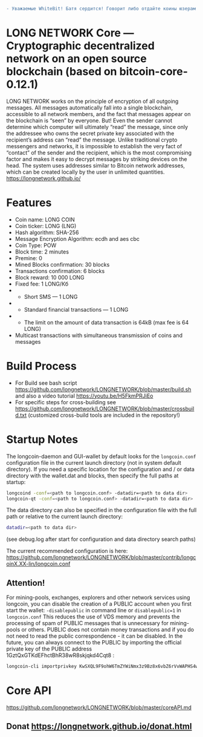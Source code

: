 ```diff
- Уважаемые WhiteBit! Батя сердится! Говорит либо отдайте коины юзерам и делистните монету, либо кончайте морозится и врубайте торги!
```

# LONG NETWORK Core — Cryptographic decentralized network on an open source blockchain (based on bitcoin-core-0.12.1)

LONG NETWORK works on the principle of encryption of all outgoing messages. All messages automatically fall into a single blockchain,
accessible to all network members, and the fact that messages appear on the blockchain is “seen” by everyone. But! Even the sender
cannot determine which computer will ultimately “read” the message, since only the addressee who owns the secret private key associated
with the recipient’s address can “read” the message.
Unlike traditional crypto messengers and networks, it is impossible to establish the very fact of “contact” of the sender and the recipient,
which is the most compromising factor and makes it easy to decrypt messages by striking devices on the head.
The system uses addresses similar to Bitcoin network addresses, which can be created locally by the user in unlimited quantities.
https://longnetwork.github.io/


# Features

* Coin name: LONG COIN
* Coin ticker: LONG (LNG)
* Hash algorithm: SHA-256
* Message Encryption Algorithm: ecdh and aes cbc
* Coin Type: POW
* Block time: 2 minutes
* Premine: 0
* Mined Blocks confirmation: 30 blocks
* Transactions confirmation: 6 blocks
* Block reward: 10 000 LONG
* Fixed fee: 1 LONG/Кб
*  - Short SMS — 1 LONG
*  - Standard financial transactions — 1 LONG
*  - The limit on the amount of data transaction is 64kB (max fee is 64 LONG)
* Multicast transactions with simultaneous transmission of coins and messages

Build Process
===========================================================================================================================================

* For Build see bash script https://github.com/longnetwork/LONGNETWORK/blob/master/build.sh
and also a video tutorial https://youtu.be/H5FkmPRJiEo
* For specific steps for cross-building see https://github.com/longnetwork/LONGNETWORK/blob/master/crossbuild.txt
(customized cross-build tools are included in the repository!)

Startup Notes
===========================================================================================================================================

The longcoin-daemon and GUI-wallet by default looks for the `longcoin.conf` configuration file in the current launch directory 
(not in system default directory). If you need a specific location for the configuration and / or data directory with the wallet.dat and blocks, 
then specify the full paths at startup: 
```bash
longcoind -conf=<path to longcoin.conf> -datadir=<path to data dir>
longcoin-qt -conf=<path to longcoin.conf> -datadir=<path to data dir>
```
The data directory can also be specified in the configuration file with the full path or relative to the current launch directory:
```bash
datadir=<path to data dir>
```
(see debug.log after start for configuration and data directory search paths)

The current recommended configuration is here: https://github.com/longnetwork/LONGNETWORK/blob/master/contrib/longcoinX.XX-lin/longcoin.conf

## Attention!
For mining-pools, exchanges, explorers and other network services using longcoin, you can disable the creation of a PUBLIC account when you first start the wallet:
`-disablepublic` in command line or `disablepublic=1` in `longcoin.conf`
This reduces the use of VDS memory and prevents the processing of spam of PUBLIC messages that is unnecessary for mining-pools or others.
PUBLIC does not contain money transactions and if you do not need to read the public correspondence - it can be disabled.
In the future, you can always connect to the PUBLIC by importing the official private key of the PUBLIC address 1GztQxGTKdEFhctBhR38wR8skjqkd4Cqt8 :
```bash
longcoin-cli importprivkey KwSXQL9F9ohW6TmZYWiNmx3z9Bz8x6vbZ6rVvWAPHS4wtcwSoo8W "PUBLIC"
```
Core API
===========================================================================================================================================
https://github.com/longnetwork/LONGNETWORK/blob/master/coreAPI.md

## Donat  https://longnetwork.github.io/donat.html



